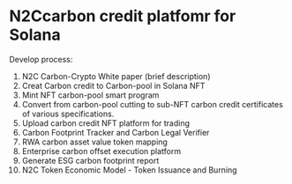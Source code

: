 # N2Ccarbon credit platfomr for Solana
Develop process:
1) N2C Carbon-Crypto White paper (brief description)
2) Creat Carbon credit to Carbon-pool in Solana NFT 
3) Mint NFT carbon-pool smart program
4) Convert from carbon-pool cutting to sub-NFT carbon credit certificates of various specifications.
5) Upload carbon credit NFT platform for trading 
6) Carbon Footprint Tracker and Carbon Legal Verifier
7) RWA carbon asset value token mapping
8) Enterprise carbon offset execution platform
9) Generate ESG carbon footprint report
10) N2C Token Economic Model - Token Issuance and Burning
